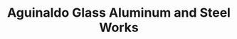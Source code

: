 ---
title: "Aguinaldo Glass Aluminum and Steel Works"
url: /imus/aguinaldo-glass-aluminum-and-steel-works/
shop: doityourself
---